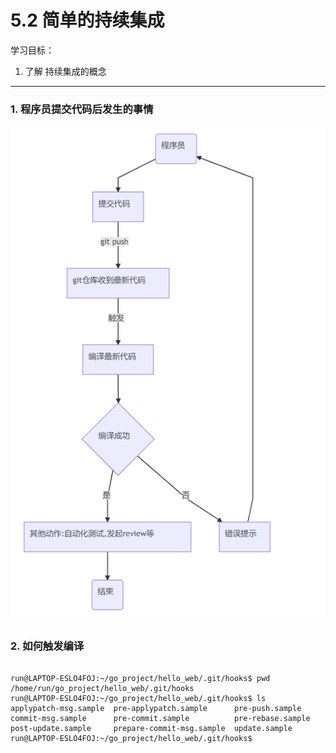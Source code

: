 # 5.2 简单的持续集成

学习目标：

1. 了解 持续集成的概念

---

### 1. 程序员提交代码后发生的事情

![](/assets/snipaste20181210_015323.png)

### 2. 如何触发编译

```

run@LAPTOP-ESLO4FOJ:~/go_project/hello_web/.git/hooks$ pwd
/home/run/go_project/hello_web/.git/hooks
run@LAPTOP-ESLO4FOJ:~/go_project/hello_web/.git/hooks$ ls
applypatch-msg.sample  pre-applypatch.sample      pre-push.sample
commit-msg.sample      pre-commit.sample          pre-rebase.sample
post-update.sample     prepare-commit-msg.sample  update.sample
run@LAPTOP-ESLO4FOJ:~/go_project/hello_web/.git/hooks$

```



​                              
